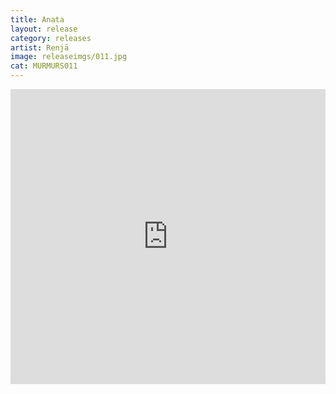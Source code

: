 ```yaml
---
title: Anata
layout: release
category: releases
artist: Renjā
image: releaseimgs/011.jpg
cat: MURMURS011
---
```


<iframe style="border: 0; width: 100%; height: 472px;" src="https://bandcamp.com/EmbeddedPlayer/album=3354475028/size=large/bgcol=ffffff/linkcol=0687f5/artwork=none/transparent=true/" seamless><a href="http://murmurscollective.bandcamp.com/album/anata">Anata by Renjā</a></iframe>
